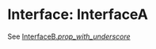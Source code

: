 # Interface: InterfaceA

See [InterfaceB._prop_with_underscore_](InterfaceB.md#prop-with-underscore)
